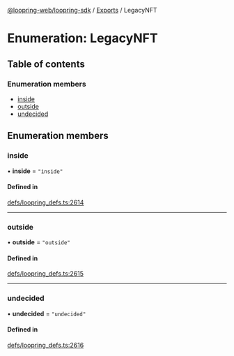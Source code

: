 [@loopring-web/loopring-sdk](../README.md) / [Exports](../modules.md) / LegacyNFT

# Enumeration: LegacyNFT

## Table of contents

### Enumeration members

- [inside](LegacyNFT.md#inside)
- [outside](LegacyNFT.md#outside)
- [undecided](LegacyNFT.md#undecided)

## Enumeration members

### inside

• **inside** = `"inside"`

#### Defined in

[defs/loopring_defs.ts:2614](https://github.com/Loopring/loopring_sdk/blob/427d9da/src/defs/loopring_defs.ts#L2614)

___

### outside

• **outside** = `"outside"`

#### Defined in

[defs/loopring_defs.ts:2615](https://github.com/Loopring/loopring_sdk/blob/427d9da/src/defs/loopring_defs.ts#L2615)

___

### undecided

• **undecided** = `"undecided"`

#### Defined in

[defs/loopring_defs.ts:2616](https://github.com/Loopring/loopring_sdk/blob/427d9da/src/defs/loopring_defs.ts#L2616)
